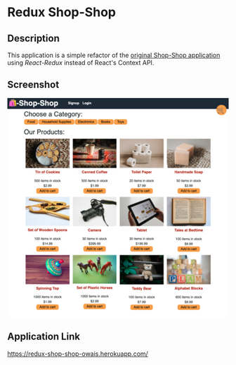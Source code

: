 # Redux Shop-Shop

## Description
This application is a simple refactor of the [original Shop-Shop application](https://github.com/OwaisIslam/shop-shop) using *React-Redux* instead of React's Context API.

## Screenshot
![webpage screenshot](./client/public/images/webpage-screenshot.png)

## Application Link
https://redux-shop-shop-owais.herokuapp.com/